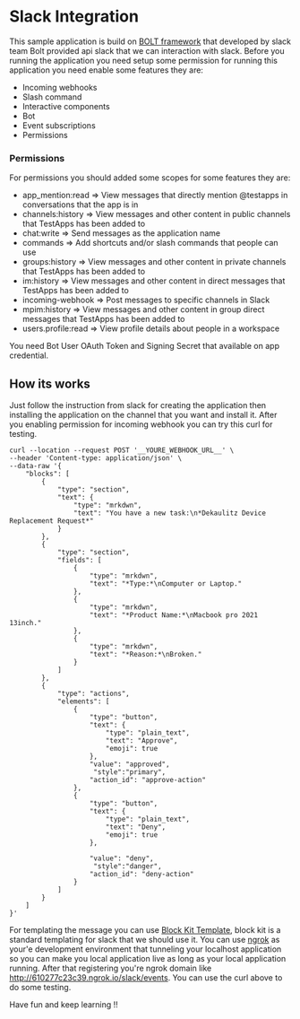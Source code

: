 # Slack Integration 
This sample application is build on [BOLT framework](https://api.slack.com/tools/bolt) that developed by slack team 
Bolt provided api slack that we can interaction with slack. Before you running the application you need setup some permission for running this application
you need enable some features they are: 
* Incoming webhooks
* Slash command
* Interactive components
* Bot
* Event subscriptions
* Permissions

### Permissions
For permissions you should added some scopes for some features they are:
* app_mention:read => View messages that directly mention @testapps in conversations that the app is in
* channels:history => View messages and other content in public channels that TestApps has been added to
* chat:write => Send messages as the application name
* commands => Add shortcuts and/or slash commands that people can use
* groups:history => View messages and other content in private channels that TestApps has been added to
* im:history => View messages and other content in direct messages that TestApps has been added to
* incoming-webhook => Post messages to specific channels in Slack
* mpim:history => View messages and other content in group direct messages that TestApps has been added to
* users.profile:read => View profile details about people in a workspace

You need Bot User OAuth Token and Signing Secret that available on app credential.

## How its works
Just follow the instruction from slack for creating the application then installing the application on the channel that you want and install it.
After you enabling permission for incoming webhook you can try this curl for testing.
```$xslt
curl --location --request POST '__YOURE_WEBHOOK_URL__' \
--header 'Content-type: application/json' \
--data-raw '{
	"blocks": [
		{
			"type": "section",
			"text": {
				"type": "mrkdwn",
				"text": "You have a new task:\n*Dekaulitz Device Replacement Request*"
			}
		},
		{
			"type": "section",
			"fields": [
				{
					"type": "mrkdwn",
					"text": "*Type:*\nComputer or Laptop."
				},
				{
					"type": "mrkdwn",
					"text": "*Product Name:*\nMacbook pro 2021 13inch."
				},
				{
					"type": "mrkdwn",
					"text": "*Reason:*\nBroken."
				}
			]
		},
		{
			"type": "actions",
			"elements": [
				{
					"type": "button",
					"text": {
						"type": "plain_text",
						"text": "Approve",
						"emoji": true
					},
					"value": "approved",
                     "style":"primary",
					"action_id": "approve-action"
				},
				{
					"type": "button",
					"text": {
						"type": "plain_text",
						"text": "Deny",
						"emoji": true
					},
                   
					"value": "deny",
                     "style":"danger",
					"action_id": "deny-action"
				}
			]
		}
	]
}'
```
For templating the message you can use [Block Kit Template](https://app.slack.com/block-kit-builder/T01R2CPMDUL#%7B%22blocks%22:%5B%5D%7D), block kit is a standard templating for slack that we should use it.
You can use [ngrok](https://ngrok.com/) as your'e development environment that tunneling your localhost application so you can make you local application live as long as your local application running. After that registering you're ngrok domain like 
http://610277c23c39.ngrok.io/slack/events.
You can use the curl above to do some testing.

Have fun and keep learning !!



  

